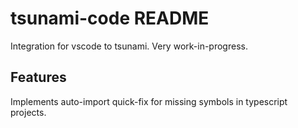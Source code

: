 # tsunami-code README

Integration for vscode to tsunami. Very work-in-progress.

## Features

Implements auto-import quick-fix for missing symbols in typescript projects.

